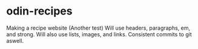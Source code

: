 # odin-recipes
Making a recipe website (Another test)
Will use headers, paragraphs, em, and strong. Will also use lists, images, and links.
Consistent commits to git aswell.
